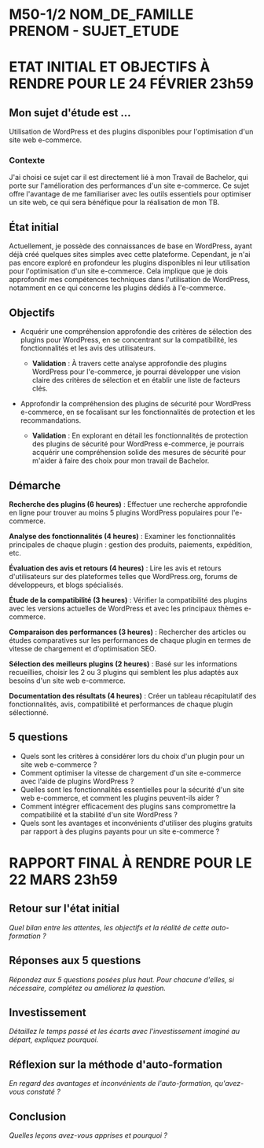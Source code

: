 # M50-1/2 NOM_DE_FAMILLE PRENOM - SUJET_ETUDE

# ETAT INITIAL ET OBJECTIFS À RENDRE POUR LE 24 FÉVRIER 23h59

## Mon sujet d'étude est ...

Utilisation de WordPress et des plugins disponibles pour l'optimisation d'un site web e-commerce.

### Contexte

J'ai choisi ce sujet car il est directement lié à mon Travail de Bachelor, qui porte sur l'amélioration des performances d'un site e-commerce. Ce sujet offre l'avantage de me familiariser avec les outils essentiels pour optimiser un site web, ce qui sera bénéfique pour la réalisation de mon TB.

## État initial

Actuellement, je possède des connaissances de base en WordPress, ayant déjà créé quelques sites simples avec cette plateforme. Cependant, je n'ai pas encore exploré en profondeur les plugins disponibles ni leur utilisation pour l'optimisation d'un site e-commerce. Cela implique que je dois approfondir mes compétences techniques dans l'utilisation de WordPress, notamment en ce qui concerne les plugins dédiés à l'e-commerce.

## Objectifs

- Acquérir une compréhension approfondie des critères de sélection des plugins pour WordPress, en se concentrant sur la compatibilité, les fonctionnalités et les avis des utilisateurs.
    - **Validation** : À travers cette analyse approfondie des plugins WordPress pour l'e-commerce, je pourrai développer une vision claire des critères de sélection et en établir une liste de facteurs clés.

- Approfondir la compréhension des plugins de sécurité pour WordPress e-commerce, en se focalisant sur les fonctionnalités de protection et les recommandations.
     - **Validation** : En explorant en détail les fonctionnalités de protection des plugins de sécurité pour WordPress e-commerce, je pourrais acquérir une compréhension solide des mesures de sécurité pour m'aider à faire des choix pour mon travail de Bachelor.
       
## Démarche

**Recherche des plugins (6 heures)** : Effectuer une recherche approfondie en ligne pour trouver au moins 5 plugins WordPress populaires pour l'e-commerce.

**Analyse des fonctionnalités (4 heures)** : Examiner les fonctionnalités principales de chaque plugin : gestion des produits, paiements, expédition, etc.

**Évaluation des avis et retours (4 heures)** : Lire les avis et retours d'utilisateurs sur des plateformes telles que WordPress.org, forums de développeurs, et blogs spécialisés.

**Étude de la compatibilité (3 heures)** : Vérifier la compatibilité des plugins avec les versions actuelles de WordPress et avec les principaux thèmes e-commerce.

**Comparaison des performances (3 heures)** : Rechercher des articles ou études comparatives sur les performances de chaque plugin en termes de vitesse de chargement et d'optimisation SEO.

**Sélection des meilleurs plugins (2 heures)** : Basé sur les informations recueillies, choisir les 2 ou 3 plugins qui semblent les plus adaptés aux besoins d'un site web e-commerce.

**Documentation des résultats (4 heures)** : Créer un tableau récapitulatif des fonctionnalités, avis, compatibilité et performances de chaque plugin sélectionné.

## 5 questions

- Quels sont les critères à considérer lors du choix d'un plugin pour un site web e-commerce ?
- Comment optimiser la vitesse de chargement d'un site e-commerce avec l'aide de plugins WordPress ?
- Quelles sont les fonctionnalités essentielles pour la sécurité d'un site web e-commerce, et comment les plugins peuvent-ils aider ?
- Comment intégrer efficacement des plugins sans compromettre la compatibilité et la stabilité d'un site WordPress ?
- Quels sont les avantages et inconvénients d'utiliser des plugins gratuits par rapport à des plugins payants pour un site e-commerce ?

# RAPPORT FINAL À RENDRE POUR LE 22 MARS 23h59

## Retour sur l'état initial

_Quel bilan entre les attentes, les objectifs et la réalité de cette auto-formation ?_

## Réponses aux 5 questions

_Répondez aux 5 questions posées plus haut. Pour chacune d'elles, si nécessaire, complétez ou améliorez la question._

## Investissement

_Détaillez le temps passé et les écarts avec l'investissement imaginé au départ, expliquez pourquoi._

## Réflexion sur la méthode d'auto-formation

_En regard des avantages et inconvénients de l'auto-formation, qu'avez-vous constaté ?_

## Conclusion

_Quelles leçons avez-vous apprises et pourquoi ?_
